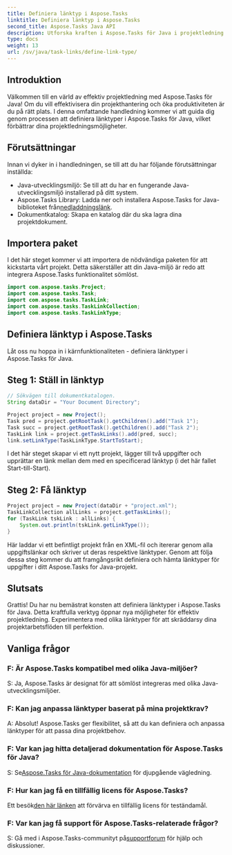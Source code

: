 ```yaml
---
title: Definiera länktyp i Aspose.Tasks
linktitle: Definiera länktyp i Aspose.Tasks
second_title: Aspose.Tasks Java API
description: Utforska kraften i Aspose.Tasks för Java i projektledning. Definiera och anpassa länktyper utan ansträngning med vår steg-för-steg handledning.
type: docs
weight: 13
url: /sv/java/task-links/define-link-type/
---
```

## Introduktion
Välkommen till en värld av effektiv projektledning med Aspose.Tasks för Java! Om du vill effektivisera din projekthantering och öka produktiviteten är du på rätt plats. I denna omfattande handledning kommer vi att guida dig genom processen att definiera länktyper i Aspose.Tasks för Java, vilket förbättrar dina projektledningsmöjligheter.
## Förutsättningar
Innan vi dyker in i handledningen, se till att du har följande förutsättningar inställda:
- Java-utvecklingsmiljö: Se till att du har en fungerande Java-utvecklingsmiljö installerad på ditt system.
-  Aspose.Tasks Library: Ladda ner och installera Aspose.Tasks for Java-biblioteket från[nedladdningslänk](https://releases.aspose.com/tasks/java/).
- Dokumentkatalog: Skapa en katalog där du ska lagra dina projektdokument.
## Importera paket
I det här steget kommer vi att importera de nödvändiga paketen för att kickstarta vårt projekt. Detta säkerställer att din Java-miljö är redo att integrera Aspose.Tasks funktionalitet sömlöst.
```java
import com.aspose.tasks.Project;
import com.aspose.tasks.Task;
import com.aspose.tasks.TaskLink;
import com.aspose.tasks.TaskLinkCollection;
import com.aspose.tasks.TaskLinkType;
```
## Definiera länktyp i Aspose.Tasks
Låt oss nu hoppa in i kärnfunktionaliteten - definiera länktyper i Aspose.Tasks för Java.
## Steg 1: Ställ in länktyp
```java
// Sökvägen till dokumentkatalogen.
String dataDir = "Your Document Directory";

Project project = new Project();
Task pred = project.getRootTask().getChildren().add("Task 1");
Task succ = project.getRootTask().getChildren().add("Task 2");
TaskLink link = project.getTaskLinks().add(pred, succ);
link.setLinkType(TaskLinkType.StartToStart);
```
I det här steget skapar vi ett nytt projekt, lägger till två uppgifter och upprättar en länk mellan dem med en specificerad länktyp (i det här fallet Start-till-Start).
## Steg 2: Få länktyp
```java
Project project = new Project(dataDir + "project.xml");
TaskLinkCollection allLinks = project.getTaskLinks();
for (TaskLink tskLink : allLinks) {
    System.out.println(tskLink.getLinkType());
}
```
Här laddar vi ett befintligt projekt från en XML-fil och itererar genom alla uppgiftslänkar och skriver ut deras respektive länktyper.
Genom att följa dessa steg kommer du att framgångsrikt definiera och hämta länktyper för uppgifter i ditt Aspose.Tasks for Java-projekt.
## Slutsats
Grattis! Du har nu bemästrat konsten att definiera länktyper i Aspose.Tasks för Java. Detta kraftfulla verktyg öppnar nya möjligheter för effektiv projektledning. Experimentera med olika länktyper för att skräddarsy dina projektarbetsflöden till perfektion.
## Vanliga frågor
### F: Är Aspose.Tasks kompatibel med olika Java-miljöer?
S: Ja, Aspose.Tasks är designat för att sömlöst integreras med olika Java-utvecklingsmiljöer.
### F: Kan jag anpassa länktyper baserat på mina projektkrav?
A: Absolut! Aspose.Tasks ger flexibilitet, så att du kan definiera och anpassa länktyper för att passa dina projektbehov.
### F: Var kan jag hitta detaljerad dokumentation för Aspose.Tasks för Java?
 S: Se[Aspose.Tasks för Java-dokumentation](https://reference.aspose.com/tasks/java/) för djupgående vägledning.
### F: Hur kan jag få en tillfällig licens för Aspose.Tasks?
 Ett besök[den här länken](https://purchase.aspose.com/temporary-license/) att förvärva en tillfällig licens för teständamål.
### F: Var kan jag få support för Aspose.Tasks-relaterade frågor?
 S: Gå med i Aspose.Tasks-communityt på[supportforum](https://forum.aspose.com/c/tasks/15) för hjälp och diskussioner.